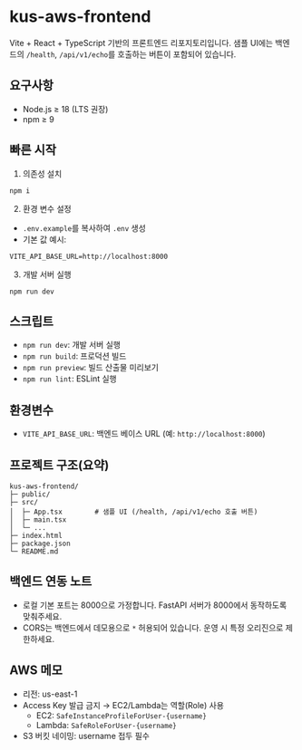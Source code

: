 # kus-aws-frontend

Vite + React + TypeScript 기반의 프론트엔드 리포지토리입니다. 샘플 UI에는 백엔드의 `/health`, `/api/v1/echo`를 호출하는 버튼이 포함되어 있습니다.

## 요구사항
- Node.js ≥ 18 (LTS 권장)
- npm ≥ 9

## 빠른 시작
1) 의존성 설치

```
npm i
```

2) 환경 변수 설정
- `.env.example`를 복사하여 `.env` 생성
- 기본 값 예시:
```
VITE_API_BASE_URL=http://localhost:8000
```

3) 개발 서버 실행
```
npm run dev
```

## 스크립트
- `npm run dev`: 개발 서버 실행
- `npm run build`: 프로덕션 빌드
- `npm run preview`: 빌드 산출물 미리보기
- `npm run lint`: ESLint 실행

## 환경변수
- `VITE_API_BASE_URL`: 백엔드 베이스 URL (예: `http://localhost:8000`)

## 프로젝트 구조(요약)
```
kus-aws-frontend/
├─ public/
├─ src/
│  ├─ App.tsx        # 샘플 UI (/health, /api/v1/echo 호출 버튼)
│  ├─ main.tsx
│  └─ ...
├─ index.html
├─ package.json
└─ README.md
```

## 백엔드 연동 노트
- 로컬 기본 포트는 8000으로 가정합니다. FastAPI 서버가 8000에서 동작하도록 맞춰주세요.
- CORS는 백엔드에서 데모용으로 `*` 허용되어 있습니다. 운영 시 특정 오리진으로 제한하세요.

## AWS 메모
- 리전: us-east-1
- Access Key 발급 금지 → EC2/Lambda는 역할(Role) 사용
  - EC2: `SafeInstanceProfileForUser-{username}`
  - Lambda: `SafeRoleForUser-{username}`
- S3 버킷 네이밍: username 접두 필수
